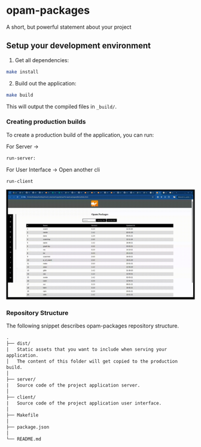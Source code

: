 # opam-packages

A short, but powerful statement about your project

## Setup your development environment
1. Get all dependencies:

```bash
make install
```

2. Build out the application:
      
```bash
make build
```
This will output the compiled files in `_build/`.

### Creating production builds

To create a production build of the application, you can run:

For Server ->
```bash
run-server:
```

For User Interface ->
Open another cli
```bash
run-client
```

<img src="./opam-packages.gif" alt="Demo">

### Repository Structure

The following snippet describes opam-packages repository structure.

```text
.
├── dist/
|   Static assets that you want to include when serving your application.
│   The content of this folder will get copied to the production build.
│
├── server/
|   Source code of the project application server.
│
├── client/
|   Source code of the project application user interface.
│
├── Makefile
│
├── package.json
│
└── README.md

